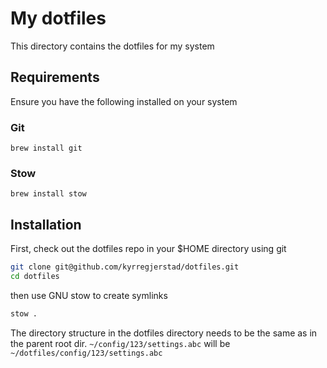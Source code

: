 # My dotfiles

This directory contains the dotfiles for my system

## Requirements

Ensure you have the following installed on your system

### Git

```
brew install git
```

### Stow

```
brew install stow
```

## Installation

First, check out the dotfiles repo in your $HOME directory using git

```zsh
git clone git@github.com/kyrregjerstad/dotfiles.git
cd dotfiles
```

then use GNU stow to create symlinks

```zsh
stow .
```

The directory structure in the dotfiles directory needs to be the same as in the parent root dir. `~/config/123/settings.abc` will be `~/dotfiles/config/123/settings.abc`
